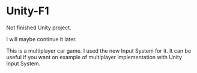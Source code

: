 # Unity-F1
Not finished Unity project.

I will maybe continue it later.

This is a multiplayer car game. I used the new Input System for it.
It can be useful if you want on example of multiplayer implementation with Unity Input System.
